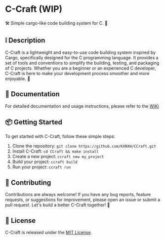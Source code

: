 # C-Craft (WIP)

🛠️ Simple cargo-like code building system for C. 🚀

## ❕ Description

C-Craft is a lightweight and easy-to-use code building system inspired by Cargo, specifically designed for the C programming language. It provides a set of tools and conventions to simplify the building, testing, and packaging of C projects. Whether you are a beginner or an experienced C developer, C-Craft is here to make your development process smoother and more enjoyable. 💪

## 📖 Documentation

For detailed documentation and usage instructions, please refer to the [WiKi](https://http.cat/images/404.jpg)

## 📦 Getting Started

To get started with C-Craft, follow these simple steps:

1. Clone the repository: `git clone https://github.com/KXRXH/CCraft.git`
2. Install C-Craft: `cd CCraft && make install`
3. Create a new project: `ccraft new my_project`
4. Build your project: `ccraft build`
5. Run your project: `ccraft run`

## 🤝 Contributing

Contributions are always welcome! If you have any bug reports, feature requests, or suggestions for improvement, please open an issue or submit a pull request. Let's build a better C-Craft together! 🌟

## 📄 License

C-Craft is released under the [MIT License](https://github.com/your-username/your-repo/blob/main/LICENSE).
